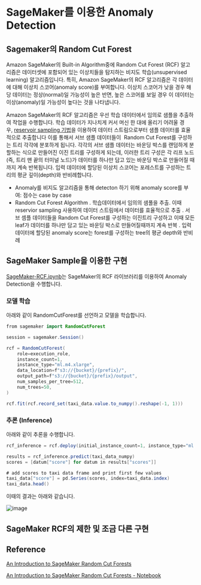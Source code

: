# SageMaker를 이용한 Anomaly Detection

## Sagemaker의 Random Cut Forest

Amazon SageMaker의 Built-in Algorithm중에 Random Cut Forest (RCF) 알고리즘은 데이터셋에 포함되어 있는 이상치들을 탐지하는 비지도 학습(unsupervised learning) 알고리즘입니다. 특히, Amazon SageMaker의 RCF 알고리즘은 각 데이터에 대해 이상치 스코어(anomaly score)를 부여합니다. 이상치 스코어가 낮을 경우 해당 데이터는 정상(normal)일 가능성이 높은 반면, 높은 스코어를 보일 경우 이 데이터는 이상(anomaly)일 가능성이 높다는 것을 나타냅니다.

Amazon SageMaker의 RCF 알고리즘은 우선 학습 데이터에서 임의로 샘플을 추출하여 작업을 수행합니다. 학습 데이터가 지나치게 커서 머신 한 대에 올리기 어려울 경우, [reservoir sampling 기법](https://en.wikipedia.org/wiki/Reservoir_sampling)을 이용하여 데이터 스트림으로부터 샘플 데이터를 효율적으로 추출합니다 이를 통해서 서브 샘플 데이터들이  Random Cut Forest를 구성하는 트리 각각에 분포하게 됩니다. 각각의 서브 샘플 데이터는 바운딩 박스를 랜덤하게 분할하는 식으로 만들어진 이진 트리를 구성하게 되는데, 이러한 트리 구성은 각 리프 노드(즉, 트리 맨 끝의 터미널 노드)가 데이터를 하나만 담고 있는 바운딩 박스로 만들어질 때까지 계속 반복됩니다. 입력 데이터에 할당된 이상치 스코어는 포레스트를 구성하는 트리의 평균 깊이(depth)와 반비례합니다.

- Anomaly를 비지도 알고리즘을 통해 detecton 하기 위해 anomaly score를 부여: 점수는 case by case
- Random Cut Forest Algorithm
. 학습데이터에서 임의의 샘풀을 추출. 이때 reservior sampling 사용하여 데이터 스트림에서 데이터를 효율적으로 추출
. 서브 셈플 데이터들을 Random Cut Forest를 구성하는 이진트리 구성하고 이때 모든 leaf가 데이터를 하나만 담고 있는 바운딩 박스로 만들어질때까지 계속 반복
. 입력 데이터에 할당된 anomaly score는 forest를 구성하는 tree의 평균 depth와 반비례

## SageMaker Sample을 이용한 구현

[SageMaker-RCF.ipynb](https://github.com/kyopark2014/ML-anomaly-detection/blob/main/SageMaker/SageMaker-RCF.ipynb)는 SageMaker의 RCF 라이브러리를 이용하여 Anomaly Detection을 수행합니다. 


### 모델 학습

아래와 같이 RandomCutForest를 선언하고 모델을 학습합니다.

```java
from sagemaker import RandomCutForest

session = sagemaker.Session()

rcf = RandomCutForest(
    role=execution_role,
    instance_count=1,
    instance_type="ml.m4.xlarge",
    data_location=f"s3://{bucket}/{prefix}/",
    output_path=f"s3://{bucket}/{prefix}/output",
    num_samples_per_tree=512,
    num_trees=50,
)

rcf.fit(rcf.record_set(taxi_data.value.to_numpy().reshape(-1, 1)))
```

### 추론 (Inference)

아래와 같이 추론을 수행합니다. 

```java
rcf_inference = rcf.deploy(initial_instance_count=1, instance_type="ml.m4.xlarge")

results = rcf_inference.predict(taxi_data_numpy)
scores = [datum["score"] for datum in results["scores"]]

# add scores to taxi data frame and print first few values
taxi_data["score"] = pd.Series(scores, index=taxi_data.index)
taxi_data.head()
```

이때의 결과는 아래와 같습니다.

![image](https://user-images.githubusercontent.com/52392004/229640338-795fc0a4-1a9f-4b8c-b6c3-b53e6cac72a9.png)


## SageMaker RCF의 제한 및 조금 다른 구현






## Reference

[An Introduction to SageMaker Random Cut Forests](https://sagemaker-examples.readthedocs.io/en/latest/introduction_to_amazon_algorithms/random_cut_forest/random_cut_forest.html#An-Introduction-to-SageMaker-Random-Cut-Forests)

[An Introduction to SageMaker Random Cut Forests - Notebook](https://github.com/aws/amazon-sagemaker-examples/blob/main/introduction_to_amazon_algorithms/random_cut_forest/random_cut_forest.ipynb)
